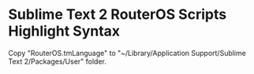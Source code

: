 Sublime Text 2 RouterOS Scripts Highlight Syntax
================================================

Copy "RouterOS.tmLanguage" to "~/Library/Application Support/Sublime Text 2/Packages/User" folder.
